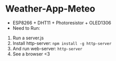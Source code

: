 # Weather-App-Meteo
 
* ESP8266 + DHT11 + Photoresistor + OLED1306
* Need to Run:
1) Run a server.js
2) Install http-server: 
```npm install -g http-server```
3) And run web-server: 
``` http-server ```
4) See a browser <3
